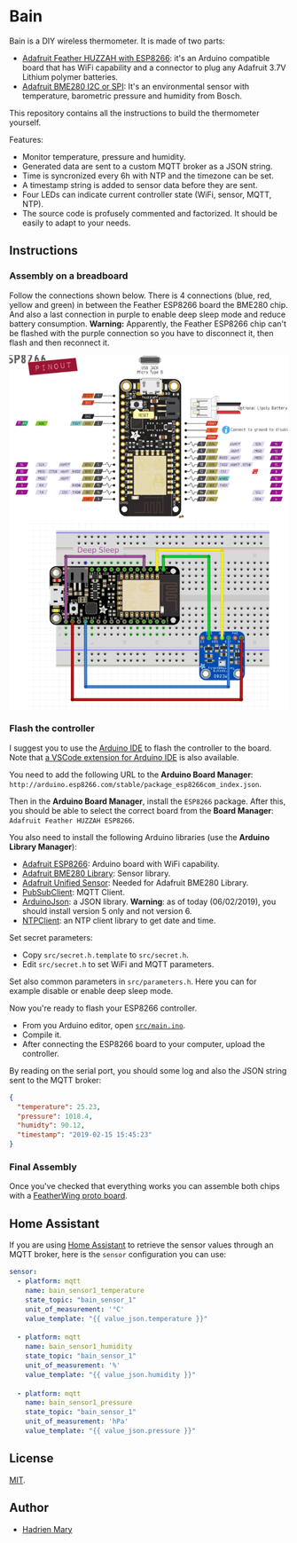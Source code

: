 # Bain

Bain is a DIY wireless thermometer. It is made of two parts:

- [Adafruit Feather HUZZAH with ESP8266](https://www.adafruit.com/product/2821): it's an Arduino compatible board that has WiFi capability and a connector to plug any Adafruit 3.7V Lithium polymer batteries.
- [Adafruit BME280 I2C or SPI](https://www.adafruit.com/product/2652): It's an environmental sensor with temperature, barometric pressure and humidity from Bosch.

This repository contains all the instructions to build the thermometer yourself.

Features:

- Monitor temperature, pressure and humidity.
- Generated data are sent to a custom MQTT broker as a JSON string.
- Time is syncronized every 6h with NTP and the timezone can be set.
- A timestamp string is added to sensor data before they are sent.
- Four LEDs can indicate current controller state (WiFi, sensor, MQTT, NTP).
- The source code is profusely commented and factorized. It should be easily to adapt to your needs.

## Instructions

### Assembly on a breadboard

Follow the connections shown below. There is 4 connections (blue, red, yellow and green) in between the Feather ESP8266 board the BME280 chip. And also a last connection in purple to enable deep sleep mode and reduce battery consumption. **Warning:** Apparently, the Feather ESP8266 chip can't be flashed with the purple connection so you have to disconnect it, then flash and then reconnect it.

![Feather ESP8266](fritzing/drawing.png)

### Flash the controller

I suggest you to use the [Arduino IDE](https://www.arduino.cc/en/main/software) to flash the controller to the board. Note that [a VSCode extension for Arduino IDE](https://marketplace.visualstudio.com/items?itemName=vsciot-vscode.vscode-arduino) is also available.

You need to add the following URL to the **Arduino Board Manager**: `http://arduino.esp8266.com/stable/package_esp8266com_index.json`.

Then in the **Arduino Board Manager**, install the `ESP8266` package. After this, you should be able to select the correct board from the **Board Manager**: `Adafruit Feather HUZZAH ESP8266`.

You also need to install the following Arduino libraries (use the **Arduino Library Manager**):

- [Adafruit ESP8266](https://github.com/adafruit/Adafruit_ESP8266): Arduino board with WiFi capability.
- [Adafruit BME280 Library](https://github.com/adafruit/Adafruit_BME280_Library): Sensor library.
- [Adafruit Unified Sensor](https://github.com/adafruit/Adafruit_Sensor): Needed for Adafruit BME280 Library.
- [PubSubClient](https://github.com/knolleary/pubsubclient): MQTT Client.
- [ArduinoJson](https://github.com/bblanchon/ArduinoJson): a JSON library. **Warning**: as of today (06/02/2019), you should install version 5 only and not version 6.
- [NTPClient](https://github.com/arduino-libraries/NTPClient): an NTP client library to get date and time.

Set secret parameters:

- Copy `src/secret.h.template` to `src/secret.h`.
- Edit `src/secret.h` to set WiFi and MQTT parameters.

Set also common parameters in `src/parameters.h`. Here you can for example disable or enable deep sleep mode.

Now you're ready to flash your ESP8266 controller.

- From you Arduino editor, open [`src/main.ino`](src/main.ino).
- Compile it.
- After connecting the ESP8266 board to your computer, upload the controller.

By reading on the serial port, you should some log and also the JSON string sent to the MQTT broker:

```json
{
  "temperature": 25.23,
  "pressure": 1018.4,
  "humidty": 90.12,
  "timestamp": "2019-02-15 15:45:23"
}
```

### Final Assembly

Once you've checked that everything works you can assemble both chips with a [FeatherWing proto board](https://www.adafruit.com/product/2884).

## Home Assistant

If you are using [Home Assistant](https://www.home-assistant.io) to retrieve the sensor values through an MQTT broker, here is the `sensor` configuration you can use:

```yaml
sensor:
  - platform: mqtt
    name: bain_sensor1_temperature
    state_topic: "bain_sensor_1"
    unit_of_measurement: '°C'
    value_template: "{{ value_json.temperature }}"

  - platform: mqtt
    name: bain_sensor1_humidity
    state_topic: "bain_sensor_1"
    unit_of_measurement: '%'
    value_template: "{{ value_json.humidity }}"

  - platform: mqtt
    name: bain_sensor1_pressure
    state_topic: "bain_sensor_1"
    unit_of_measurement: 'hPa'
    value_template: "{{ value_json.pressure }}"
```

## License

[MIT](./LICENSE).

## Author

- [Hadrien Mary](mailto:hadrien.mary_AT_gmail.com)
